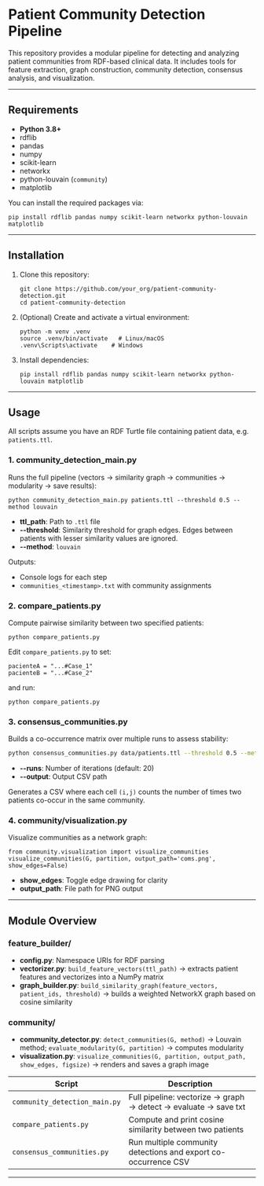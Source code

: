# Patient Community Detection Pipeline

This repository provides a modular pipeline for detecting and analyzing patient communities from RDF-based clinical data. It includes tools for feature extraction, graph construction, community detection, consensus analysis, and visualization.

---

## Requirements

- **Python 3.8+**
- rdflib
- pandas
- numpy
- scikit-learn
- networkx
- python-louvain (`community`)
- matplotlib

You can install the required packages via:

```
pip install rdflib pandas numpy scikit-learn networkx python-louvain matplotlib
```

---

## Installation

1. Clone this repository:
   ```
   git clone https://github.com/your_org/patient-community-detection.git
   cd patient-community-detection
   ```
2. (Optional) Create and activate a virtual environment:
   ```
   python -m venv .venv
   source .venv/bin/activate   # Linux/macOS
   .venv\Scripts\activate    # Windows
   ```
3. Install dependencies:
   ```
   pip install rdflib pandas numpy scikit-learn networkx python-louvain matplotlib
   ```

---

## Usage

All scripts assume you have an RDF Turtle file containing patient data, e.g. `patients.ttl`.

### 1. community_detection_main.py
Runs the full pipeline (vectors → similarity graph → communities → modularity → save results):

```
python community_detection_main.py patients.ttl --threshold 0.5 --method louvain
```

- **ttl_path**: Path to `.ttl` file  
- **--threshold**: Similarity threshold for graph edges. Edges between patients with lesser similarity values are ignored. 
- **--method**: `louvain`

Outputs:
- Console logs for each step  
- `communities_<timestamp>.txt` with community assignments  

### 2. compare_patients.py
Compute pairwise similarity between two specified patients:

```
python compare_patients.py
```

Edit `compare_patients.py` to set:
```
pacienteA = "...#Case_1"
pacienteB = "...#Case_2"
```
and run:
```
python compare_patients.py
```

### 3. consensus_communities.py
Builds a co-occurrence matrix over multiple runs to assess stability:

```bash
python consensus_communities.py data/patients.ttl --threshold 0.5 --method louvain --runs 20 --output consensus.csv
```

- **--runs**: Number of iterations (default: 20)  
- **--output**: Output CSV path  

Generates a CSV where each cell `(i,j)` counts the number of times two patients co-occur in the same community.

### 4. community/visualization.py
Visualize communities as a network graph:

```
from community.visualization import visualize_communities
visualize_communities(G, partition, output_path='coms.png', show_edges=False)
```

- **show_edges**: Toggle edge drawing for clarity  
- **output_path**: File path for PNG output  

---

## Module Overview

### feature_builder/
- **config.py**: Namespace URIs for RDF parsing  
- **vectorizer.py**: `build_feature_vectors(ttl_path)` → extracts patient features and vectorizes into a NumPy matrix  
- **graph_builder.py**: `build_similarity_graph(feature_vectors, patient_ids, threshold)` → builds a weighted NetworkX graph based on cosine similarity  

### community/
- **community_detector.py**: `detect_communities(G, method)` → Louvain method; `evaluate_modularity(G, partition)` → computes modularity  
- **visualization.py**: `visualize_communities(G, partition, output_path, show_edges, figsize)` → renders and saves a graph image  

| Script                        | Description                                                      |
|-------------------------------|------------------------------------------------------------------|
| `community_detection_main.py` | Full pipeline: vectorize → graph → detect → evaluate → save txt  |
| `compare_patients.py`         | Compute and print cosine similarity between two patients         |
| `consensus_communities.py`    | Run multiple community detections and export co-occurrence CSV   |

---
